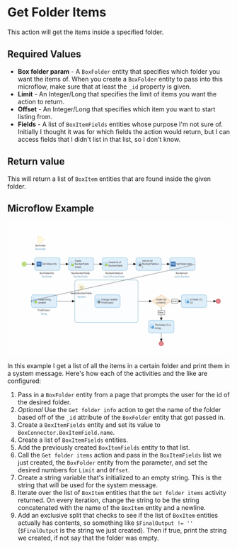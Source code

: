 # Get Folder Items

This action will get the items inside a specified folder.

## Required Values

* **Box folder param** - A `BoxFolder` entity that specifies which folder you want the items of. When you create a `BoxFolder` entity to pass into this microflow, make sure that at least the `_id` property is given.
* **Limit** - An Integer/Long that specifies the limit of items you want the action to return.
* **Offset** - An Integer/Long that specifies which item you want to start listing from.
* **Fields** - A list of `BoxItemFields` entities whose purpose I'm not sure of. Initially I thought it was for which fields the action would return, but I can access fields that I didn't list in that list, so I don't know.

## Return value

This will return a list of `BoxItem` entities that are found inside the given folder.

## Microflow Example

![](../../res/folder/get-folder-items/get-folder-items.png)

In this example I get a list of all the items in a certain folder and print them in a system message. Here's how each of the activities and the like are configured:

1) Pass in a `BoxFolder` entity from a page that prompts the user for the id of the desired folder.
2) _Optional_ Use the `Get folder info` action to get the name of the folder based off of the `_id` attribute of the `BoxFolder` entity that got passed in.
3) Create a `BoxItemFields` entity and set its value to `BoxConnector.BoxItemField.name`.
4) Create a list of `BoxItemFields` entities.
5) Add the previously created `BoxItemFields` entity to that list.
6) Call the `Get folder items` action and pass in the `BoxItemFields` list we just created, the `BoxFolder` entity from the parameter, and set the desired numbers for `Limit` and `Offset`.
7) Create a string variable that's initialized to an empty string. This is the string that will be used for the system message.
8) Iterate over the list of `BoxItem` entities that the `Get folder items` activity returned. On every iteration, change the string to be the string concatenated with the name of the `BoxItem` entity and a newline.
9) Add an exclusive split that checks to see if the list of `BoxItem` entities actually has contents, so something like `$FinalOutput != ''` (`$FinalOutput` is the string we just created). Then if true, print the string we created, if not say that the folder was empty.
